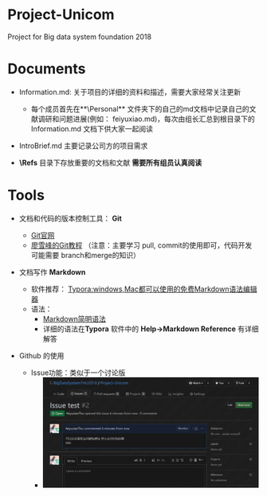 # Project-Unicom
Project for Big data system foundation 2018

# Documents

+ Information.md: 关于项目的详细的资料和描述，需要大家经常关注更新

  + 每个成员首先在**\Personal** 文件夹下的自己的md文档中记录自己的文献调研和问题进展(例如： feiyuxiao.md)，每次由组长汇总到根目录下的 Information.md 文档下供大家一起阅读
+ IntroBrief.md 主要记录公司方的项目需求
+ **\Refs** 目录下存放重要的文档和文献 **需要所有组员认真阅读** 

# Tools

+ 文档和代码的版本控制工具： **Git** 

  + [Git官网](https://git-scm.com/)
  + [廖雪峰的Git教程](https://www.liaoxuefeng.com/wiki/0013739516305929606dd18361248578c67b8067c8c017b000) （注意：主要学习 pull, commit的使用即可，代码开发可能需要 branch和merge的知识）

+ 文档写作 **Markdown**

  + 软件推荐： [Typora:windows,Mac都可以使用的免费Markdown语法编辑器](https://www.typora.io/)
  + 语法：
    + [Markdown简明语法](https://www.jianshu.com/p/191d1e21f7ed)
    + 详细的语法在**Typora** 软件中的 **Help->Markdown Reference** 有详细解答
+ Github 的使用
  + Issue功能：类似于一个讨论版
    + ![](https://github.com/BigDataSystemTHU2018/Project-Unicom/blob/master/Media/Pics/Issue.png)